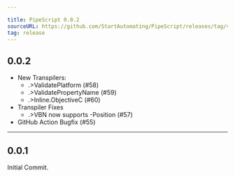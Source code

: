 ```yaml
---

title: PipeScript 0.0.2
sourceURL: https://github.com/StartAutomating/PipeScript/releases/tag/v0.0.2
tag: release
---
```

## 0.0.2
* New Transpilers:
  * .>ValidatePlatform (#58)
  * .>ValidatePropertyName (#59)
  * .>Inline.ObjectiveC (#60)
* Transpiler Fixes
  * .>VBN now supports -Position (#57)
* GitHub Action Bugfix (#55)
---
## 0.0.1
Initial Commit.
